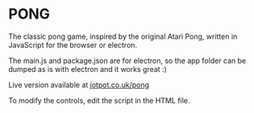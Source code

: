 # PONG
The classic pong game, inspired by the original Atari Pong, written in JavaScript for the browser or electron.

The main.js and package.json are for electron, so the app folder can be dumped as is with electron and it works great :)

Live version available at <a href="https://www.jotpot.co.uk/pong">jotpot.co.uk/pong</a>

To modify the controls, edit the script in the HTML file.
